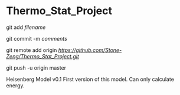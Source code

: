 # Thermo_Stat_Project
git add *filename*

git commit -m *comments*

git remote add origin *https://github.com/Stone-Zeng/Thermo_Stat_Project.git*

git push -u origin master

Heisenberg Model
	v0.1	First version of this model. Can only calculate energy.